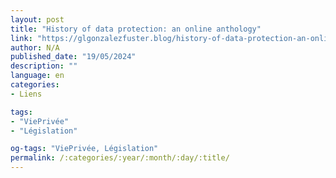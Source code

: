 ```yaml
---
layout: post
title: "History of data protection: an online anthology"
link: "https://glgonzalezfuster.blog/history-of-data-protection-an-online-anthology"
author: N/A
published_date: "19/05/2024"
description: ""
language: en
categories:
- Liens

tags:
- "ViePrivée"
- "Législation"

og-tags: "ViePrivée, Législation"
permalink: /:categories/:year/:month/:day/:title/
---
```

